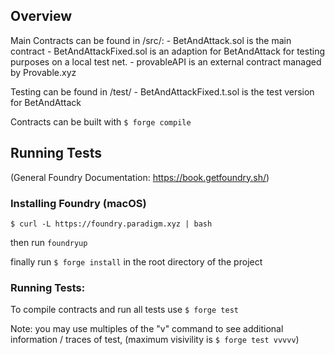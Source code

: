 ## Overview

Main Contracts can be found in /src/:
    - BetAndAttack.sol is the main contract
    - BetAndAttackFixed.sol is an adaption for BetAndAttack for testing purposes on a local test net.
    - provableAPI is an external contract managed by Provable.xyz

Testing can be found in /test/
    - BetAndAttackFixed.t.sol is the test version for BetAndAttack

Contracts can be built with ```$ forge compile```


## Running Tests
(General Foundry Documentation: https://book.getfoundry.sh/)

### Installing Foundry (macOS)

```$ curl -L https://foundry.paradigm.xyz | bash``` 

then run ```foundryup```

finally run
```$ forge install``` in the root directory of the project

### Running Tests:
To compile contracts and run all tests use 
```$ forge test```

Note: you may use multiples of the "v" command to see additional information / traces of test, (maximum visivility is ```$ forge test vvvvv```)
